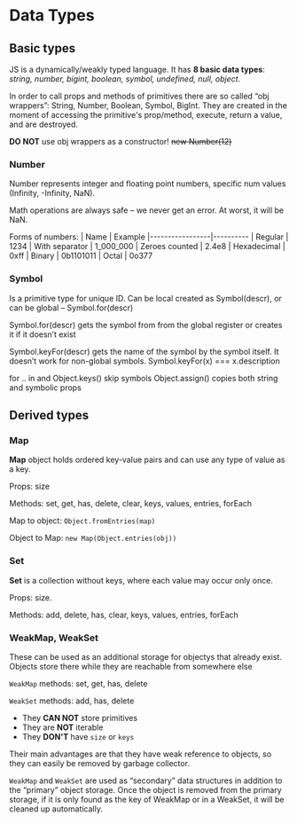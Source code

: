 # Data Types

## Basic types

JS is a dynamically/weakly typed language. It has __8 basic data types__: *string, number, bigint, boolean, symbol, undefined, null, object*.

In order to call props and methods of primitives there are so called “obj wrappers”: String, Number, Boolean, Symbol, BigInt. They are created in the moment of accessing the primitive's prop/method, execute, return a value, and are destroyed.

__DO NOT__ use obj wrappers as a constructor!	~~new Number(12)~~


### Number
Number represents integer and floating point numbers, specific num values (Infinity, -Infinity, NaN).

Math operations are always safe – we never get an error. At worst, it will be NaN.

Forms of numbers: 
| Name						| Example
|-----------------|----------
| Regular         | 1234
| With separator  | 1_000_000
| Zeroes counted	| 2.4e8
| Hexadecimal			| 0xff
| Binary					| 0b1101011
| Octal						| 0o377


### Symbol
Is a primitive type for unique ID. Can be local created as Symbol(descr), or can be global – Symbol.for(descr)

Symbol.for(descr) gets the symbol from from the global register or creates it if it doesn’t exist

Symbol.keyFor(descr) gets the name of the symbol by the symbol itself. It doesn’t work for non-global symbols. 
Symbol.keyFor(x) === x.description

for .. in and Object.keys() skip symbols
Object.assign() copies both string and symbolic props

## Derived types

### Map

__Map__ object holds ordered key-value pairs and can use any type of value as a key.

Props: size

Methods: set, get, has, delete, clear, keys, values, entries, forEach

Map to object: `Object.fromEntries(map)`

Object to Map: `new Map(Object.entries(obj))`

### Set

__Set__ is a collection without keys, where each value may occur only once.

Props: size.

Methods: add, delete, has, clear, keys, values, entries, forEach

### WeakMap, WeakSet

These can be used as an additional storage for objectys that already exist. Objects store there while they are reachable from somewhere else

`WeakMap` methods: set, get, has, delete

`WeakSet` methods: add, has, delete

- They __CAN NOT__ store primitives
- They are __NOT__ iterable
- They __DON'T__ have `size` or `keys`
 
Their main advantages are that they have weak reference to objects, so they can easily be removed by garbage collector.

`WeakMap` and `WeakSet` are used as “secondary” data structures in addition to the “primary” object storage. Once the object is removed from the primary storage, if it is only found as the key of WeakMap or in a WeakSet, it will be cleaned up automatically.
